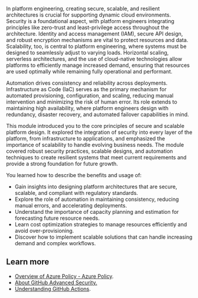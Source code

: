 In platform engineering, creating secure, scalable, and resilient architectures is crucial for supporting dynamic cloud environments. Security is a foundational aspect, with platform engineers integrating principles like zero-trust and least-privilege access throughout the architecture. Identity and access management (IAM), secure API design, and robust encryption mechanisms are vital to protect resources and data. Scalability, too, is central to platform engineering, where systems must be designed to seamlessly adjust to varying loads. Horizontal scaling, serverless architectures, and the use of cloud-native technologies allow platforms to efficiently manage increased demand, ensuring that resources are used optimally while remaining fully operational and performant.

Automation drives consistency and reliability across deployments. Infrastructure as Code (IaC) serves as the primary mechanism for automated provisioning, configuration, and scaling, reducing manual intervention and minimizing the risk of human error. Its role extends to maintaining high availability, where platform engineers design with redundancy, disaster recovery, and automated failover capabilities in mind.

This module introduced you to the core principles of secure and scalable platform design. It explored the integration of security into every layer of the platform, from infrastructure to applications, and emphasized the importance of scalability to handle evolving business needs. The module covered robust security practices, scalable designs, and automation techniques to create resilient systems that meet current requirements and provide a strong foundation for future growth.

You learned how to describe the benefits and usage of:

 -  Gain insights into designing platform architectures that are secure, scalable, and compliant with regulatory standards.
 -  Explore the role of automation in maintaining consistency, reducing manual errors, and accelerating deployments.
 -  Understand the importance of capacity planning and estimation for forecasting future resource needs.
 -  Learn cost optimization strategies to manage resources efficiently and avoid over-provisioning.
 -  Discover how to implement scalable solutions that can handle increasing demand and complex workflows.

## Learn more

 -  [Overview of Azure Policy - Azure Policy](/azure/governance/policy/overview).
 -  [About GitHub Advanced Security.](https://docs.github.com/get-started/learning-about-github/about-github-advanced-security)
 -  [Understanding GitHub Actions](https://docs.github.com/actions/about-github-actions/understanding-github-actions).
